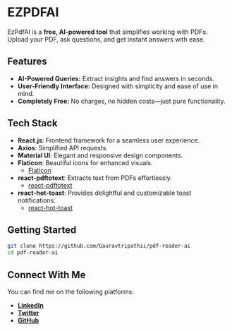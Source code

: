# EZPDFAI

EzPdfAI is a **free, AI-powered tool** that simplifies working with PDFs. Upload your PDF, ask questions, and get instant answers with ease.  

## Features  
- **AI-Powered Queries:** Extract insights and find answers in seconds.  
- **User-Friendly Interface:** Designed with simplicity and ease of use in mind.  
- **Completely Free:** No charges, no hidden costs—just pure functionality.  

## Tech Stack  
- **React.js**: Frontend framework for a seamless user experience.  
- **Axios**: Simplified API requests.  
- **Material UI**: Elegant and responsive design components.  
- **Flaticon**: Beautiful icons for enhanced visuals.  
  - [Flaticon](https://www.flaticon.com)  
- **react-pdftotext**: Extracts text from PDFs effortlessly.  
  - [react-pdftotext](https://www.npmjs.com/search?q=pdftotext)  
- **react-hot-toast**: Provides delightful and customizable toast notifications.  
  - [react-hot-toast](https://react-hot-toast.com/)  

## Getting Started   
   ```bash  
   git clone https://github.com/Gauravtripathii/pdf-reader-ai
   cd pdf-reader-ai  
```
## Connect With Me  

You can find me on the following platforms:  

- [**LinkedIn**](https://www.linkedin.com/in/gaurav-kumar-tripathii/)  
- [**Twitter**](https://x.com/gaurav0tripathi)  
- [**GitHub**](https://github.com/Gauravtripathii/)  

